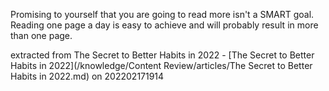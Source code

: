 Promising to yourself that you are going to read more isn't a SMART goal. Reading one page a day is easy to achieve and will probably result in more than one page.

extracted from The Secret to Better Habits in 2022 - [The Secret to Better Habits in 2022](/knowledge/Content Review/articles/The Secret to Better Habits in 2022.md) on 202202171914